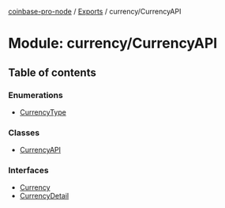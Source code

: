 [coinbase-pro-node](../README.md) / [Exports](../modules.md) / currency/CurrencyAPI

# Module: currency/CurrencyAPI

## Table of contents

### Enumerations

- [CurrencyType](../enums/currency_currencyapi.currencytype.md)

### Classes

- [CurrencyAPI](../classes/currency_currencyapi.currencyapi.md)

### Interfaces

- [Currency](../interfaces/currency_currencyapi.currency.md)
- [CurrencyDetail](../interfaces/currency_currencyapi.currencydetail.md)
